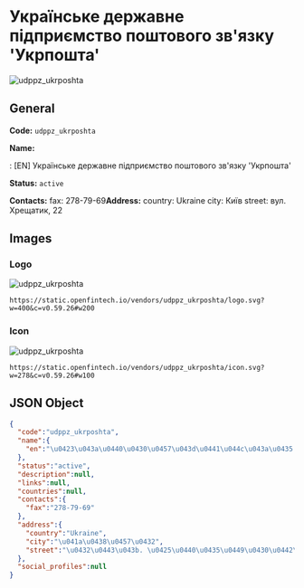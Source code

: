 
# Українське державне підприємство поштового зв'язку 'Укрпошта' 
![udppz_ukrposhta](https://static.openfintech.io/vendors/udppz_ukrposhta/logo.svg?w=400&c=v0.59.26#w200)  

## General 
 
**Code:** `udppz_ukrposhta` 
 
**Name:** 
 
:	[EN] Українське державне підприємство поштового зв'язку 'Укрпошта' 
 
**Status:** `active` 
 
**Contacts:** 
fax: 278-79-69**Address:** 
country: Ukraine 
city: Київ 
street: вул. Хрещатик, 22 

## Images 

### Logo 
 
![udppz_ukrposhta](https://static.openfintech.io/vendors/udppz_ukrposhta/logo.svg?w=400&c=v0.59.26#w200)  

```
https://static.openfintech.io/vendors/udppz_ukrposhta/logo.svg?w=400&c=v0.59.26#w200
```  

### Icon 
 
![udppz_ukrposhta](https://static.openfintech.io/vendors/udppz_ukrposhta/icon.svg?w=278&c=v0.59.26#w100)  

```
https://static.openfintech.io/vendors/udppz_ukrposhta/icon.svg?w=278&c=v0.59.26#w100
```  

## JSON Object 

```json
{
  "code":"udppz_ukrposhta",
  "name":{
    "en":"\u0423\u043a\u0440\u0430\u0457\u043d\u0441\u044c\u043a\u0435 \u0434\u0435\u0440\u0436\u0430\u0432\u043d\u0435 \u043f\u0456\u0434\u043f\u0440\u0438\u0454\u043c\u0441\u0442\u0432\u043e \u043f\u043e\u0448\u0442\u043e\u0432\u043e\u0433\u043e \u0437\u0432'\u044f\u0437\u043a\u0443 '\u0423\u043a\u0440\u043f\u043e\u0448\u0442\u0430'"
  },
  "status":"active",
  "description":null,
  "links":null,
  "countries":null,
  "contacts":{
    "fax":"278-79-69"
  },
  "address":{
    "country":"Ukraine",
    "city":"\u041a\u0438\u0457\u0432",
    "street":"\u0432\u0443\u043b. \u0425\u0440\u0435\u0449\u0430\u0442\u0438\u043a, 22"
  },
  "social_profiles":null
}
```  
